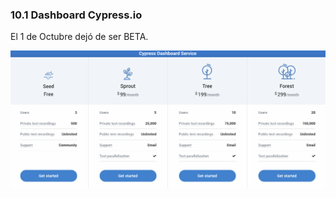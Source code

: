 ### 10.1 Dashboard Cypress.io

El 1 de Octubre dejó de ser BETA.

![planes](media/planes.png) <!-- .element: style="height:350px;"--> 

